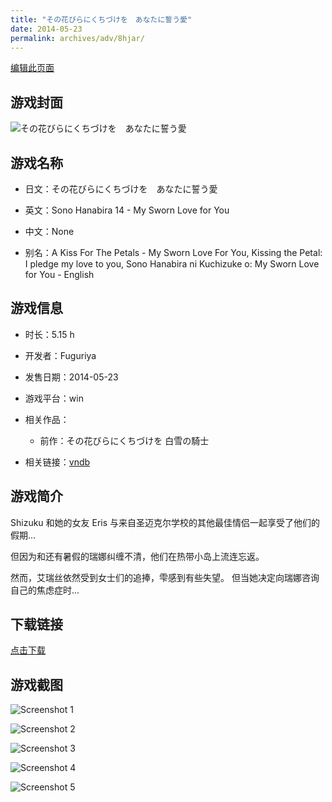 ```yaml
---
title: "その花びらにくちづけを　あなたに誓う愛"
date: 2014-05-23
permalink: archives/adv/8hjar/
---
```

[编辑此页面](https://github.com/ACG-3/ADV3-source/blob/main/source/_posts/%E3%81%9D%E3%81%AE%E8%8A%B1%E3%81%B3%E3%82%89%E3%81%AB%E3%81%8F%E3%81%A1%E3%81%A5%E3%81%91%E3%82%92%E3%80%80%E3%81%82%E3%81%AA%E3%81%9F%E3%81%AB%E8%AA%93%E3%81%86%E6%84%9B.md)

## 游戏封面

![その花びらにくちづけを　あなたに誓う愛](https://pan.timero.xyz/d/onedrive/img_lib_001/%E3%81%9D%E3%81%AE%E8%8A%B1%E3%81%B3%E3%82%89%E3%81%AB%E3%81%8F%E3%81%A1%E3%81%A5%E3%81%91%E3%82%92%E3%80%80%E3%81%82%E3%81%AA%E3%81%9F%E3%81%AB%E8%AA%93%E3%81%86%E6%84%9B_cover.avif)


## 游戏名称

- 日文：その花びらにくちづけを　あなたに誓う愛
- 英文：Sono Hanabira 14 - My Sworn Love for You
- 中文：None

- 别名：A Kiss For The Petals - My Sworn Love For You, Kissing the Petal: I pledge my love to you, Sono Hanabira ni Kuchizuke o: My Sworn Love for You - English


## 游戏信息

- 时长：5.15 h
- 开发者：Fuguriya
- 发售日期：2014-05-23
- 游戏平台：win
- 相关作品：
   - 前作：その花びらにくちづけを 白雪の騎士

- 相关链接：[vndb](https://vndb.org/v15277)


## 游戏简介

Shizuku 和她的女友 Eris 与来自圣迈克尔学校的其他最佳情侣一起享受了他们的假期...

但因为和还有暑假的瑞娜纠缠不清，他们在热带小岛上流连忘返。

然而，艾瑞丝依然受到女士们的追捧，雫感到有些失望。  但当她决定向瑞娜咨询自己的焦虑症时...




## 下载链接

[点击下载](https://pan.timero.xyz/onedrive/adv_lib_001/%E3%81%9D%E3%81%AE%E8%8A%B1%E3%81%B3%E3%82%89%E3%81%AB%E3%81%8F%E3%81%A1%E3%81%A5%E3%81%91%E3%82%92%E3%80%80%E3%81%82%E3%81%AA%E3%81%9F%E3%81%AB%E8%AA%93%E3%81%86%E6%84%9B)


## 游戏截图


![Screenshot 1](https://pan.timero.xyz/d/onedrive/img_lib_001/%E3%81%9D%E3%81%AE%E8%8A%B1%E3%81%B3%E3%82%89%E3%81%AB%E3%81%8F%E3%81%A1%E3%81%A5%E3%81%91%E3%82%92%E3%80%80%E3%81%82%E3%81%AA%E3%81%9F%E3%81%AB%E8%AA%93%E3%81%86%E6%84%9B_Screenshot_1.avif)

![Screenshot 2](https://pan.timero.xyz/d/onedrive/img_lib_001/%E3%81%9D%E3%81%AE%E8%8A%B1%E3%81%B3%E3%82%89%E3%81%AB%E3%81%8F%E3%81%A1%E3%81%A5%E3%81%91%E3%82%92%E3%80%80%E3%81%82%E3%81%AA%E3%81%9F%E3%81%AB%E8%AA%93%E3%81%86%E6%84%9B_Screenshot_2.avif)

![Screenshot 3](https://pan.timero.xyz/d/onedrive/img_lib_001/%E3%81%9D%E3%81%AE%E8%8A%B1%E3%81%B3%E3%82%89%E3%81%AB%E3%81%8F%E3%81%A1%E3%81%A5%E3%81%91%E3%82%92%E3%80%80%E3%81%82%E3%81%AA%E3%81%9F%E3%81%AB%E8%AA%93%E3%81%86%E6%84%9B_Screenshot_3.avif)

![Screenshot 4](https://pan.timero.xyz/d/onedrive/img_lib_001/%E3%81%9D%E3%81%AE%E8%8A%B1%E3%81%B3%E3%82%89%E3%81%AB%E3%81%8F%E3%81%A1%E3%81%A5%E3%81%91%E3%82%92%E3%80%80%E3%81%82%E3%81%AA%E3%81%9F%E3%81%AB%E8%AA%93%E3%81%86%E6%84%9B_Screenshot_4.avif)

![Screenshot 5](https://pan.timero.xyz/d/onedrive/img_lib_001/%E3%81%9D%E3%81%AE%E8%8A%B1%E3%81%B3%E3%82%89%E3%81%AB%E3%81%8F%E3%81%A1%E3%81%A5%E3%81%91%E3%82%92%E3%80%80%E3%81%82%E3%81%AA%E3%81%9F%E3%81%AB%E8%AA%93%E3%81%86%E6%84%9B_Screenshot_5.avif)

